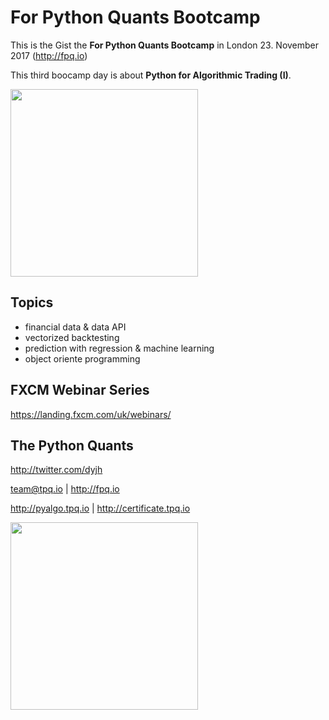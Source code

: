 For Python Quants Bootcamp
==========================

This is the Gist the **For Python Quants Bootcamp** in London 23. November 2017 (http://fpq.io)

This third boocamp day is about **Python for Algorithmic Trading (I)**.

<img src="http://hilpisch.com/images/tpq_bootcamp_shadow.png" width=300px>

Topics
-----------------
* financial data & data API
* vectorized backtesting
* prediction with regression & machine learning
* object oriente programming

FXCM Webinar Series
-------------------
https://landing.fxcm.com/uk/webinars/

The Python Quants
------------------
http://twitter.com/dyjh

team@tpq.io | http://fpq.io

http://pyalgo.tpq.io | http://certificate.tpq.io

<img src="http://hilpisch.com/tpq_logo.png" width=300px>

